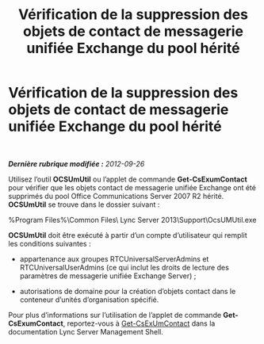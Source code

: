 ﻿---
title: Vérification de la suppression des objets de contact de messagerie unifiée Exchange du pool hérité
TOCTitle: Vérification de la suppression des objets de contact de messagerie unifiée Exchange du pool hérité
ms:assetid: 5a813169-0ed7-4f84-a242-ed2cd4ea5c43
ms:mtpsurl: https://technet.microsoft.com/fr-fr/library/JJ688068(v=OCS.15)
ms:contentKeyID: 49891363
ms.date: 05/20/2016
mtps_version: v=OCS.15
ms.translationtype: HT
---

# Vérification de la suppression des objets de contact de messagerie unifiée Exchange du pool hérité

 

_**Dernière rubrique modifiée :** 2012-09-26_

Utilisez l’outil **OCSUmUtil** ou l’applet de commande **Get-CsExumContact** pour vérifier que les objets contact de messagerie unifiée Exchange ont été supprimés du pool Office Communications Server 2007 R2 hérité. **OCSUmUtil** se trouve dans le dossier suivant :

%Program Files%\\Common Files\\ Lync Server 2013\\Support\\OcsUMUtil.exe

**OCSUmUtil** doit être exécuté à partir d’un compte d’utilisateur qui remplit les conditions suivantes :

  - appartenance aux groupes RTCUniversalServerAdmins et RTCUniversalUserAdmins (ce qui inclut les droits de lecture des paramètres de messagerie unifiée Exchange Server) ;

  - autorisations de domaine pour la création d’objets contact dans le conteneur d’unités d’organisation spécifié.

Pour plus d’informations sur l’utilisation de l’applet de commande **Get-CsExumContact**, reportez-vous à [Get-CsExUmContact](https://docs.microsoft.com/en-us/powershell/module/skype/Get-CsExUmContact) dans la documentation Lync Server Management Shell.

